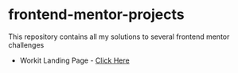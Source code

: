 # frontend-mentor-projects

This repository contains all my solutions to several frontend mentor challenges

- Workit Landing Page - [Click Here](https://github.com/binarypsilocybin/frontend-mentor-projects)
